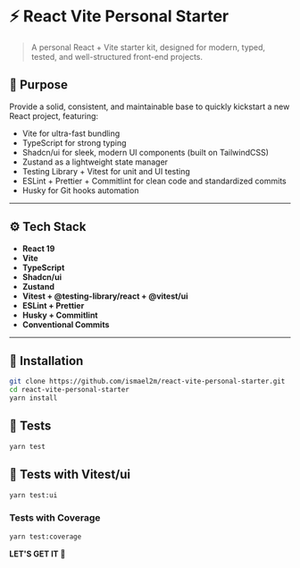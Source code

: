 # ⚡ React Vite Personal Starter

> A personal React + Vite starter kit, designed for modern, typed, tested, and well-structured front-end projects.

## 🎯 Purpose

Provide a solid, consistent, and maintainable base to quickly kickstart a new React project, featuring:

- Vite for ultra-fast bundling
- TypeScript for strong typing
- Shadcn/ui for sleek, modern UI components (built on TailwindCSS)
- Zustand as a lightweight state manager
- Testing Library + Vitest for unit and UI testing
- ESLint + Prettier + Commitlint for clean code and standardized commits
- Husky for Git hooks automation

---

## ⚙️ Tech Stack

- **React 19**
- **Vite**
- **TypeScript**
- **Shadcn/ui**
- **Zustand**
- **Vitest + @testing-library/react + @vitest/ui**
- **ESLint + Prettier**
- **Husky + Commitlint**
- **Conventional Commits**

---

## 🚀 Installation

```bash
git clone https://github.com/ismael2m/react-vite-personal-starter.git
cd react-vite-personal-starter
yarn install
```

## 🚀 Tests

```bash
yarn test
```

## 🚀 Tests with Vitest/ui

```bash
yarn test:ui
```

### Tests with Coverage

```bash
yarn test:coverage
```

**LET'S GET IT 💪**
